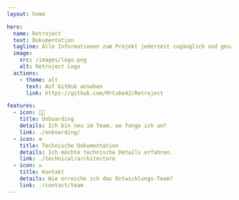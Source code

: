 ```yaml
---
layout: home

hero:
  name: Retroject
  text: Dokumentation
  tagline: Alle Informationen zum Projekt jederzeit zugänglich und gesammelt an einem Ort.
  image:
    src: /images/logo.png
    alt: Retroject Logo
  actions:
    - theme: alt
      text: Auf GitHub ansehen
      link: https://github.com/MrCube42/Retroject

features:
  - icon: 🧑‍🎓
    title: Onboarding
    details: Ich bin neu im Team, wo fange ich an?
    link: ./onboarding/
  - icon: ⚙️
    title: Technische Dokumentation
    details: Ich möchte technische Details erfahren.
    link: ./technical/architecture
  - icon: ✉️
    title: Kontakt
    details: Wie erreiche ich das Entwicklungs-Team?
    link: ./contact/team
---
```

